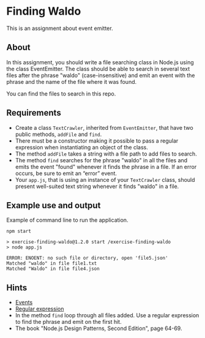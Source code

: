 # Finding Waldo

This is an assignment about event emitter.

## About

In this assignment, you should write a file searching class in Node.js using the class EventEmitter. The class should be able to search in several text files after the phrase "waldo" (case-insensitive) and emit an event with the phrase and the name of the file where it was found.

You can find the files to search in this repo.

## Requirements

- Create a class `TextCrawler`, inherited from `EventEmitter`, that have two public methods, `addFile` and `find`.
- There must be a constructor making it possible to pass a regular expression when instantiating an object of the class.
- The method `addFile` takes a string with a file path to add files to search.
- The method `find` searches for the phrase "waldo" in all the files and emits the event "found" whenever it finds the phrase in a file. If an error occurs, be sure to emit an “error” event.
- Your `app.js`, that is using an instance of your `TextCrawler` class, should present well-suited text string whenever it finds "waldo" in a file.

## Example use and output

Example of command line to run the application.

```shell
npm start

> exercise-finding-waldo@1.2.0 start /exercise-finding-waldo
> node app.js

ERROR: ENOENT: no such file or directory, open 'file5.json'
Matched "waldo" in file file1.txt
Matched "Waldo" in file file4.json
```

## Hints

- [Events](https://nodejs.org/api/events.html)
- [Regular expression](https://developer.mozilla.org/en-US/docs/Web/JavaScript/Guide/Regular_Expressions)
- In the method `find` loop through all files added. Use a regular expression to find the phrase and emit on the first hit.
- The book "Node.js Design Patterns, Second Edition", page 64-69.
